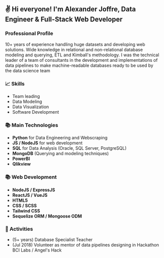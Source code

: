 ## :v: Hi everyone! I'm Alexander Joffre, Data Engineer & Full-Stack Web Developer

### Professional Profile
10+ years of experience handling huge datasets and developing web solutions. Wide knowledge in relational and non-relational database modeling and querying, ETL and Kimball's methodology. I was the technical leader of a team of consultants in the development and implementations of data pipelines to make machine-readable databases ready to be used by the data science team

### :chart_with_upwards_trend: Skills
- Team leading
- Data Modeling
- Data Visualization
- Software Development

### :books: Main Technologies
- **Python** for Data Engineering and Webscraping
- **JS / NodeJS** for web development
- **SQL** for Data Analysis (Oracle, SQL Server, PostgreSQL)
- **MongoDB** (Querying and modeling techniques)
- **PowerBI**
- **Qlikview**

### :books: Web Development
- **NodeJS / ExpressJS**
- **ReactJS / VueJS**
- **HTML5**
- **CSS / SCSS**
- **Tailwind CSS**
- **Sequelize ORM / Mongoose ODM**

### :calendar: Activities
- (5+ years) Database Specialist Teacher
- (Jul 2018) Volunteer as mentor of data pipelines designing in Hackathon BCI Labs / Angel's Hack
